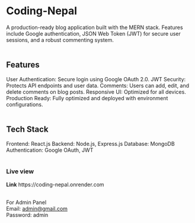 ﻿# Coding-Nepal

 A production-ready blog application built with the MERN stack. Features include Google authentication, JSON Web Token (JWT) for secure user sessions, and a robust commenting system.
<br><br>
<h2>Features</h2>
User Authentication: Secure login using Google OAuth 2.0.
JWT Security: Protects API endpoints and user data.
Comments: Users can add, edit, and delete comments on blog posts.
Responsive UI: Optimized for all devices.
Production Ready: Fully optimized and deployed with environment configurations.
<br><br>
<h2>Tech Stack</h2>
Frontend: React.js
Backend: Node.js, Express.js
Database: MongoDB
Authentication: Google OAuth, JWT
<br><br>

<h3>Live view</h3>
<b>Link</b> https://coding-nepal.onrender.com

<br> For Admin Panel<br> 
Email: admin@gmail.com 
<br>
Password: admin
<br> 
